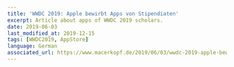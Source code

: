 ```yaml
---
title: 'WWDC 2019: Apple bewirbt Apps von Stipendiaten'
excerpt: Article about apps of WWDC 2019 scholars.
date: 2019-06-03
last_modified_at: 2019-12-15
tags: [WWDC2019, AppStore]
language: German
associated_url: https://www.macerkopf.de/2019/06/03/wwdc-2019-apple-bewirbt-apps-von-stipendiaten/
---
```

